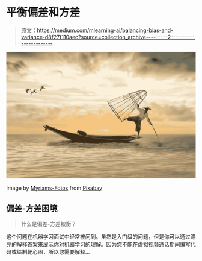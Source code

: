 # 平衡偏差和方差

> 原文：<https://medium.com/mlearning-ai/balancing-bias-and-variance-d8f27f110aec?source=collection_archive---------2----------------------->

![](img/131e2202c930192466c397c6782581f1.png)

Image by [Myriams-Fotos](https://pixabay.com/users/myriams-fotos-1627417/?utm_source=link-attribution&utm_medium=referral&utm_campaign=image&utm_content=2739115) from [Pixabay](https://pixabay.com/?utm_source=link-attribution&utm_medium=referral&utm_campaign=image&utm_content=2739115)

## 偏差-方差困境

> 什么是偏差-方差权衡？

这个问题在机器学习面试中经常被问到。虽然是入门级的问题，但是你可以通过漂亮的解释答案来展示你对机器学习的理解。因为您不能在虚拟视频通话期间编写代码或绘制靶心图，所以您需要解释…
